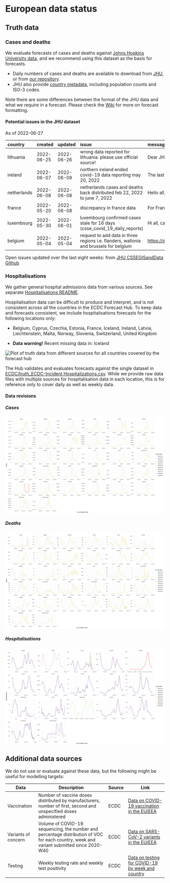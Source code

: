 European data status
================

## Truth data

### Cases and deaths

We evaluate forecasts of cases and deaths against [Johns Hopkins
University data](https://github.com/CSSEGISandData/COVID-19), and we
recommend using this dataset as the basis for forecasts.

-   Daily numbers of cases and deaths are available to download from
    [JHU](https://github.com/CSSEGISandData/COVID-19/tree/master/csse_covid_19_data/csse_covid_19_time_series),
    or from [our
    repository](https://github.com/epiforecasts/covid19-forecast-hub-europe/data-truth).
-   JHU also provide [country
    metadata](https://github.com/CSSEGISandData/COVID-19/blob/master/csse_covid_19_data/UID_ISO_FIPS_LookUp_Table.csv),
    including population counts and ISO-3 codes.

Note there are some differences between the format of the JHU data and
what we require in a forecast. Please check the
[Wiki](https://github.com/epiforecasts/covid19-forecast-hub-europe/wiki/Targets-and-horizons#truth-data)
for more on forecast formatting.

#### Potential issues in the JHU dataset

As of 2022-06-27

| country     | created    | updated    | issue                                                                                 | message                                                | url                                                      |
|:------------|:-----------|:-----------|:--------------------------------------------------------------------------------------|:-------------------------------------------------------|:---------------------------------------------------------|
| lithuania   | 2022-06-25 | 2022-06-26 | wrong data reported for lithuania. please use official source!                        | Dear JHU team, I am writing to you on behalf of …      | <https://github.com/CSSEGISandData/COVID-19/issues/5839> |
| ireland     | 2022-06-07 | 2022-06-09 | northern ireland ended covid-19 data reporting may 20, 2022                           | The last update for cumulative cases and deaths fo…    | <https://github.com/CSSEGISandData/COVID-19/issues/5795> |
| netherlands | 2022-06-08 | 2022-06-08 | netherlands cases and deaths back distributed feb 22, 2022 to june 7, 2022            | Hello all, \[This commit\](<https://github.com/CSSEG>… | <https://github.com/CSSEGISandData/COVID-19/issues/5800> |
| france      | 2022-05-20 | 2022-06-08 | discrepancy in france data                                                            | For France, it was found that the number of New ca…    | <https://github.com/CSSEGISandData/COVID-19/issues/5746> |
| luxembourg  | 2022-05-30 | 2022-06-01 | luxembourg confirmed cases stale for 16 days (csse_covid_19_daily_reports)            | Hi all, cases for Luxembourg (country) are stale …     | <https://github.com/CSSEGISandData/COVID-19/issues/5768> |
| belgium     | 2022-05-04 | 2022-05-04 | request to add data in three regions i.e. flanders, wallonia and brussels for belgium | <https://datastudio.google.com/c/embed/u/0/reportin>…  | <https://github.com/CSSEGISandData/COVID-19/issues/5704> |

Open issues updated over the last eight weeks: from [JHU CSSEGISandData
Github](https://github.com/CSSEGISandData/COVID-19/)

### Hospitalisations

We gather general hospital admissions data from various sources. See
separate [Hospitalisations
README](https://github.com/epiforecasts/covid19-forecast-hub-europe/tree/main/code/auto_download/hospitalisations#readme).

Hospitalisation data can be difficult to produce and interpret, and is
not consistent across all the countries in the ECDC Forecast Hub. To
keep data and forecasts consistent, we include hospitalisations
forecasts for the following locations only:

-   Belgium, Cyprus, Czechia, Estonia, France, Iceland, Ireland, Latvia,
    Liechtenstein, Malta, Norway, Slovenia, Switzerland, United Kingdom

-   **Data warning!** Recent missing data in: Iceland

![Plot of truth data from different sources for all countries covered by
the forecast hub](plots/hospitalisations.svg)

The Hub validates and evaluates forecasts against the single dataset in
[ECDC/truth_ECDC-Incident
Hospitalizations.csv](ECDC/truth_ECDC-Incident%20Hospitalizations.csv).
While we provide raw data files with multiple sources for
hospitalisation data in each location, this is for reference only to
cover daily as well as weekly data.

#### Data revisions

##### Cases

![Plot of revisions in case data](plots/revisions-Cases.svg)

##### Deaths

![Plot of revisions in case data](plots/revisions-Deaths.svg)

##### Hospitalisations

![Plot of revisions in case data](plots/revisions-Hospitalizations.svg)

## Additional data sources

We do not use or evaluate against these data, but the following might be
useful for modelling targets:

| Data                | Description                                                                                                                              | Source | Link                                                                                                                            |
|---------------------|------------------------------------------------------------------------------------------------------------------------------------------|--------|---------------------------------------------------------------------------------------------------------------------------------|
| Vaccination         | Number of vaccine doses distributed by manufacturers, number of first, second and unspecified doses administered                         | ECDC   | [Data on COVID-19 vaccination in the EU/EEA](https://www.ecdc.europa.eu/en/publications-data/data-covid-19-vaccination-eu-eea)  |
| Variants of concern | Volume of COVID-19 sequencing, the number and percentage distribution of VOC for each country, week and variant submitted since 2020-W40 | ECDC   | [Data on SARS-CoV-2 variants in the EU/EEA](https://www.ecdc.europa.eu/en/publications-data/data-virus-variants-covid-19-eueea) |
| Testing             | Weekly testing rate and weekly test positivity                                                                                           | ECDC   | [Data on testing for COVID-19 by week and country](https://www.ecdc.europa.eu/en/publications-data/covid-19-testing)            |
